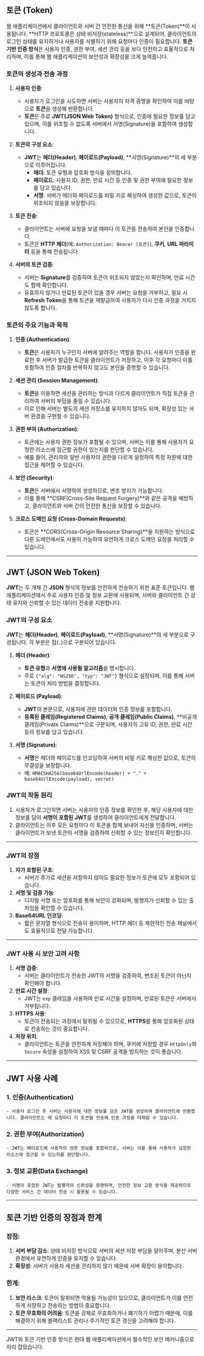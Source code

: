 
## **토큰 (Token)**

웹 애플리케이션에서 클라이언트와 서버 간 안전한 통신을 위해 **토큰(Token)**이 사용됩니다. **HTTP 프로토콜은 상태 비저장(stateless)**으로 설계되어, 클라이언트의 로그인 상태를 유지하거나 사용자를 식별하기 위해 요청마다 인증이 필요합니다. **토큰 기반 인증 방식**은 사용자 인증, 권한 부여, 세션 관리 등을 보다 안전하고 효율적으로 처리하며, 이를 통해 웹 애플리케이션의 보안성과 확장성을 크게 높여줍니다.

### **토큰의 생성과 전송 과정**

1. **사용자 인증**:
    - 사용자가 로그인을 시도하면 서버는 사용자의 자격 증명을 확인하여 이를 바탕으로 **토큰**을 생성해 반환합니다.
    - **토큰**은 주로 **JWT(JSON Web Token)** 형식으로, 인증에 필요한 정보를 담고 있으며, 이를 위조할 수 없도록 서버에서 서명(Signature)을 포함하여 생성합니다.

2. **토큰의 구성 요소**:
    - **JWT**는 **헤더(Header)**, **페이로드(Payload)**, **서명(Signature)**의 세 부분으로 이루어집니다.
        - **헤더**: 토큰 유형과 암호화 방식을 정의합니다.
        - **페이로드**: 사용자 ID, 권한, 만료 시간 등 인증 및 권한 부여에 필요한 정보를 담고 있습니다.
        - **서명**: 서버가 헤더와 페이로드를 비밀 키로 해싱하여 생성한 값으로, 토큰이 위조되지 않음을 보장합니다.

3. **토큰 전송**:
    - 클라이언트는 서버에 요청을 보낼 때마다 이 토큰을 전송하여 본인을 인증합니다.
    - 토큰은 **HTTP 헤더**(예: `Authorization: Bearer [토큰]`), **쿠키**, **URL 파라미터** 등을 통해 전송됩니다.

4. **서버의 토큰 검증**:
    - 서버는 **Signature**를 검증하여 토큰이 위조되지 않았는지 확인하며, 만료 시간도 함께 확인합니다.
    - 유효하지 않거나 만료된 토큰이 있을 경우 서버는 요청을 거부하고, 필요 시 **Refresh Token**을 통해 토큰을 재발급하여 사용자가 다시 인증 과정을 거치지 않도록 합니다.

### **토큰의 주요 기능과 목적**

1. **인증 (Authentication)**:
    - **토큰**은 사용자가 누구인지 서버에 알려주는 역할을 합니다. 사용자가 인증을 완료한 후 서버가 발급한 토큰을 클라이언트가 저장하고, 이후 각 요청마다 이를 포함하여 인증 절차를 반복하지 않고도 본인을 증명할 수 있습니다.

2. **세션 관리 (Session Management)**:
    - **토큰**을 이용하면 세션을 관리하는 방식과 다르게 클라이언트가 직접 토큰을 관리하여 서버의 부담을 줄일 수 있습니다.
    - 이로 인해 서버는 별도의 세션 저장소를 유지하지 않아도 되며, 확장성 있는 서버 환경을 구현할 수 있습니다.

3. **권한 부여 (Authorization)**:
    - 토큰에는 사용자 권한 정보가 포함될 수 있으며, 서버는 이를 통해 사용자가 요청한 리소스에 접근할 권한이 있는지를 판단할 수 있습니다.
    - 예를 들어, 관리자와 일반 사용자의 권한을 다르게 설정하여 특정 자원에 대한 접근을 제어할 수 있습니다.

4. **보안 (Security)**:
    - **토큰**은 서버에서 서명하여 생성하므로, 변조 방지가 가능합니다.
    - 이를 통해 **CSRF(Cross-Site Request Forgery)**와 같은 공격을 예방하고, 클라이언트와 서버 간의 안전한 통신을 보장할 수 있습니다.

5. **크로스 도메인 요청 (Cross-Domain Requests)**:
    - 토큰은 **CORS(Cross-Origin Resource Sharing)**을 지원하는 방식으로 다른 도메인에서도 사용이 가능하여 유연하게 크로스 도메인 요청을 처리할 수 있습니다.

---

## **JWT (JSON Web Token)**

**JWT**는 두 개체 간 **JSON** 형식의 정보를 안전하게 전송하기 위한 표준 토큰입니다. 웹 애플리케이션에서 주로 사용자 인증 및 정보 교환에 사용되며, 서버와 클라이언트 간 상태 유지와 신뢰할 수 있는 데이터 전송을 지원합니다.

### **JWT의 구성 요소**

**JWT**는 **헤더(Header)**, **페이로드(Payload)**, **서명(Signature)**의 세 부분으로 구성됩니다. 각 부분은 점(`.`)으로 구분되어 있습니다.

1. **헤더 (Header)**:
    - **토큰 유형**과 **서명에 사용될 알고리즘**을 명시합니다.
    - 주로 `{"alg": "HS256", "typ": "JWT"}` 형식으로 설정되며, 이를 통해 서버는 토큰의 처리 방법을 결정합니다.

2. **페이로드 (Payload)**:
    - **JWT**의 본문으로, 사용자에 관한 데이터와 인증 정보를 포함합니다.
    - **등록된 클레임(Registered Claims)**, **공개 클레임(Public Claims)**, **비공개 클레임(Private Claims)**으로 구분되며, 사용자의 고유 ID, 권한, 만료 시간 등의 정보를 담고 있습니다.

3. **서명 (Signature)**:
    - **서명**은 헤더와 페이로드를 인코딩하여 서버의 비밀 키로 해싱한 값으로, 토큰의 무결성을 보장합니다.
    - 예: `HMACSHA256(base64UrlEncode(header) + "." + base64UrlEncode(payload), secret)`

### **JWT의 작동 원리**

1. 사용자가 로그인하면 서버는 사용자의 인증 정보를 확인한 후, 해당 사용자에 대한 정보를 담아 **서명이 포함된 JWT**를 생성하여 클라이언트에게 전달합니다.
2. 클라이언트는 이후 모든 요청마다 이 토큰을 함께 보내어 자신을 인증하며, 서버는 클라이언트가 보낸 토큰의 서명을 검증하여 신뢰할 수 있는 정보인지 확인합니다.

---

### **JWT의 장점**

1. **자가 포함된 구조**:
    - 서버가 추가로 세션을 저장하지 않아도 필요한 정보가 토큰에 모두 포함되어 있습니다.
2. **서명 및 검증 가능**:
    - 디지털 서명 또는 암호화를 통해 보안이 강화되며, 발행자가 신뢰할 수 있는 출처임을 확인할 수 있습니다.
3. **Base64URL 인코딩**:
    - 짧은 문자열 형식으로 전송이 용이하며, HTTP 헤더 등 제한적인 전송 채널에서도 효율적으로 전달 가능합니다.

---

### **JWT 사용 시 보안 고려 사항**

1. **서명 검증**:
    - 서버는 클라이언트가 전송한 JWT의 서명을 검증하여, 변조된 토큰이 아닌지 확인해야 합니다.
2. **만료 시간 설정**:
    - JWT는 `exp` 클레임을 사용하여 만료 시간을 설정하며, 만료된 토큰은 서버에서 거부됩니다.
3. **HTTPS 사용**:
    - 토큰이 전송되는 과정에서 탈취될 수 있으므로, **HTTPS**를 통해 암호화된 상태로 전송하는 것이 중요합니다.
4. **저장 위치**:
    - 클라이언트는 토큰을 안전하게 저장해야 하며, 쿠키에 저장할 경우 `HttpOnly`와 `Secure` 속성을 설정하여 XSS 및 CSRF 공격을 방지하는 것이 좋습니다.

---

## **JWT 사용 사례**

### 1. **인증(Authentication)**
    - 사용자 로그인 후 서버는 사용자에 대한 정보를 담은 JWT를 생성하여 클라이언트에 반환합니다. 클라이언트는 매 요청마다 이 토큰을 전송해 인증 과정을 대체할 수 있습니다.

### 2. **권한 부여(Authorization)**
    - JWT는 페이로드에 사용자의 권한 정보를 포함하므로, 서버는 이를 통해 사용자가 요청한 리소스에 접근할 수 있는지를 판단합니다.

### 3. **정보 교환(Data Exchange)**
    - 서명이 포함된 JWT는 발행자의 신뢰성을 증명하며, 안전한 정보 교환 방식을 제공하므로 다양한 서비스 간 데이터 전송 시 활용될 수 있습니다.

---

## **토큰 기반 인증의 장점과 한계**

### **장점**:
1. **서버 부담 감소**: 상태 비저장 방식으로 서버의 세션 저장 부담을 덜어주며, 분산 서버 환경에서 유연하게 인증을 유지할 수 있습니다.
2. **확장성**: 서버가 사용자 세션을 관리하지 않기 때문에 서버 확장이 용이합니다.

### **한계**:
1. **보안 리스크**: 토큰이 탈취되면 악용될 가능성이 있으므로, 클라이언트가 이를 안전하게 저장하고 전송하는 방법이 중요합니다.
2. **토큰 무효화의 어려움**: 토큰을 강제로 무효화하거나 폐기하기 어렵기 때문에, 이를 해결하기 위해 블랙리스트 관리나 주기적인 토큰 갱신을 고려해야 합니다.

---

JWT와 토큰 기반 인증 방식은 현대 웹 애플리케이션에서 필수적인 보안 메커니즘으로 자리 잡았습니다.